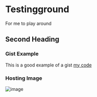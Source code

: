 # Testingground
For me to play around

## Second Heading

### Gist Example
This is a good example of a gist [my code](https://gist.github.com/GeneJun/6429110ae6754678d3affa43e444bc97)

### Hosting Image
![image](https://github.com/GeneJun/Testingground/assets/132605028/507a20fc-d117-42b5-80e0-ccc702e90c57)
